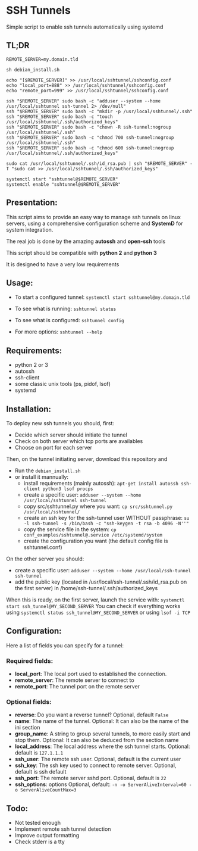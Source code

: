 SSH Tunnels
===========

Simple script to enable ssh tunnels automatically using systemd


TL;DR
-----

```
REMOTE_SERVER=my.domain.tld

sh debian_install.sh

echo "[$REMOTE_SERVER]" >> /usr/local/sshtunnel/sshconfig.conf
echo "local_port=888" >> /usr/local/sshtunnel/sshconfig.conf
echo "remote_port=999" >> /usr/local/sshtunnel/sshconfig.conf

ssh "$REMOTE_SERVER" sudo bash -c "adduser --system --home /usr/local/sshtunnel ssh-tunnel 2> /dev/null"
ssh "$REMOTE_SERVER" sudo bash -c "mkdir -p /usr/local/sshtunnel/.ssh"
ssh "$REMOTE_SERVER" sudo bash -c "touch /usr/local/sshtunnel/.ssh/authorized_keys"
ssh "$REMOTE_SERVER" sudo bash -c "chown -R ssh-tunnel:nogroup /usr/local/sshtunnel/.ssh"
ssh "$REMOTE_SERVER" sudo bash -c "chmod 700 ssh-tunnel:nogroup /usr/local/sshtunnel/.ssh"
ssh "$REMOTE_SERVER" sudo bash -c "chmod 600 ssh-tunnel:nogroup /usr/local/sshtunnel/.ssh/authorized_keys"

sudo cat /usr/local/sshtunnel/.ssh/id_rsa.pub | ssh "$REMOTE_SERVER" -T "sudo cat >> /usr/local/sshtunnel/.ssh/authorized_keys"

systemctl start "sshtunnel@$REMOTE_SERVER"
systemctl enable "sshtunnel@$REMOTE_SERVER"
```

Presentation:
-------------

This script aims to provide an easy way to manage ssh tunnels on linux servers, using a comprehensive configuration scheme and **SystemD** for system integration.

The real job is done by the amazing **autossh** and **open-ssh** tools

This script should be compatible with **python 2** and **python 3**

It is designed to have a very low requirements


Usage:
------

* To start a configured tunnel: ```systemctl start sshtunnel@my.domain.tld```

* To see what is running: ```sshtunnel status```

* To see what is configured: ```sshtunnel config```

* For more options: ```sshtunnel --help```


Requirements:
-------------

* python 2 or 3
* autossh 
* ssh-client
* some classic unix tools (ps, pidof, lsof)
* systemd


Installation:
-------------

To deploy new ssh tunnels you should, first:
* Decide which server should initiate the tunnel
* Check on both server which tcp ports are availables
* Choose on port for each server

Then, on the tunnel initiating server, download this repository and 
* Run the ```debian_install.sh``` 
* or install it mannually:
  * install requirements (mainly autossh): `apt-get install autossh ssh-client python3 lsof procps`
  * create a specific user: `adduser --system --home /usr/local/sshtunnel ssh-tunnel`
  * copy src/sshtunnel.py where you want: `cp src/sshtunnel.py /usr/local/sshtunnel/`
  * create an ssh key for the ssh-tunnel user WITHOUT passphrase: `su -l ssh-tunnel -s /bin/bash -c "ssh-keygen -t rsa -b 4096 -N''"`
  * copy the service file in the system: `cp conf_examples/sshtunnel@.service /etc/systemd/system`
  * create the configuration you want (the default config file is sshtunnel.conf)

On the other server you should:
* create a specific user: `adduser --system --home /usr/local/ssh-tunnel ssh-tunnel`
* add the public key (located in /usr/local/ssh-tunnel/.ssh/id_rsa.pub on the first server) in /home/ssh-tunnel/.ssh/authorized_keys

When this is ready, on the first server, launch the service with: `systemctl start ssh_tunnel@MY_SECOND_SERVER`
You can check if everything works using `systemctl status ssh_tunnel@MY_SECOND_SERVER` or using `lsof -i TCP`

Configuration:
--------------

Here a list of fields you can specify for a tunnel:

### Required fields:

* **local_port**: The local port used to established the connection. 
* **remote_server**: The remote server to connect to
* **remote_port**: The tunnel port on the remote server

### Optional fields:

* **reverse**: Do you want a reverse tunnel? Optional, default `False`
* **name**: The name of the tunnel. Optional: It can also be the name of the ini section
* **group_name**: A string to group several tunnels, to more easily start and stop them. Optional: It can also be deduced from the section name
* **local_address**: The local address where the ssh tunnel starts. Optional: default is `127.1.1.1`
* **ssh_user**: The remote ssh user. Optional, default is the current user
* **ssh_key**: The ssh key used to connect to remote server. Optional, default is ssh default
* **ssh_port**: The remote server sshd port. Optional, default is `22`
* **ssh_options**: options Optional, default: `-n -o ServerAliveInterval=60 -o ServerAliveCountMax=3`


Todo:
-----

* Not tested enough
* Implement remote ssh tunnel detection 
* Improve output formatting
* Check stderr is a tty


